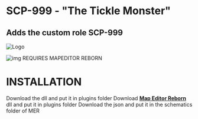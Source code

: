 # SCP-999 - <b>"The Tickle Monster"</b>
## Adds the custom role SCP-999
![Logo](https://github.com/AleRabo/SCP999/blob/main/Photos/Main.png)


![img](https://img.shields.io/github/downloads/AleRabo/SCP999/total.svg)
REQUIRES MAPEDITOR REBORN


# INSTALLATION

Download the dll and put it in plugins folder
Download **[Map Editor Reborn](https://github.com/Michal78900/MapEditorReborn)** dll and put it in plugins folder
Download the json and put it in the schematics folder of MER
